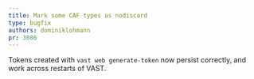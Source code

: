 ```yaml
---
title: Mark some CAF types as nodiscard
type: bugfix
authors: dominiklohmann
pr: 3086
---
```


Tokens created with `vast web generate-token` now persist correctly, and work
across restarts of VAST.
